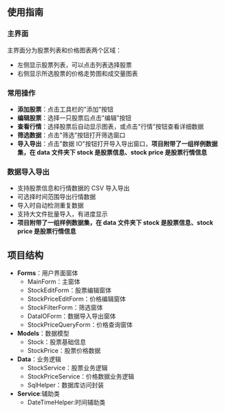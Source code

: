 ## 使用指南

### 主界面

主界面分为股票列表和价格图表两个区域：

- 左侧显示股票列表，可以点击列表选择股票
- 右侧显示所选股票的价格走势图和成交量图表

### 常用操作

- **添加股票**：点击工具栏的"添加"按钮
- **编辑股票**：选择一只股票后点击"编辑"按钮
- **查看行情**：选择股票后自动显示图表，或点击"行情"按钮查看详细数据
- **筛选数据**：点击"筛选"按钮打开筛选窗口
- **导入导出**：点击"数据 IO"按钮打开导入导出窗口，**项目附带了一组样例数据集，在 data 文件夹下 stock 是股票信息、stock price 是股票行情信息**

### 数据导入导出

- 支持股票信息和行情数据的 CSV 导入导出
- 可选择时间范围导出行情数据
- 导入时自动检测重复数据
- 支持大文件批量导入，有进度显示
- **项目附带了一组样例数据集，在 data 文件夹下 stock 是股票信息、stock price 是股票行情信息**

## 项目结构

- **Forms**：用户界面窗体
  - MainForm：主窗体
  - StockEditForm：股票编辑窗体
  - StockPriceEditForm：价格编辑窗体
  - StockFilterForm：筛选窗体
  - DataIOForm：数据导入导出窗体
  - StockPriceQueryForm：价格查询窗体
- **Models**：数据模型
  - Stock：股票基础信息
  - StockPrice：股票价格数据
- **Data**：业务逻辑
  - StockService：股票业务逻辑
  - StockPriceService：价格数据业务逻辑
  - SqlHelper：数据库访问封装
- **Service**:辅助类
  - DateTimeHelper:时间辅助类
